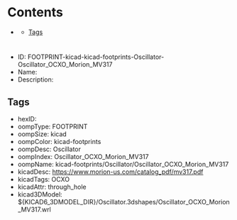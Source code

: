 



Contents
========

* [](#)
	* [Tags](#tags)

# 

- ID: FOOTPRINT-kicad-kicad-footprints-Oscillator-Oscillator_OCXO_Morion_MV317
- Name: 
- Description: 

## Tags

- hexID: 
- oompType: FOOTPRINT
- oompSize: kicad
- oompColor: kicad-footprints
- oompDesc: Oscillator
- oompIndex: Oscillator_OCXO_Morion_MV317
- oompName: kicad-footprints/Oscillator/Oscillator_OCXO_Morion_MV317
- kicadDesc: https://www.morion-us.com/catalog_pdf/mv317.pdf
- kicadTags: OCXO
- kicadAttr: through_hole
- kicad3DModel: ${KICAD6_3DMODEL_DIR}/Oscillator.3dshapes/Oscillator_OCXO_Morion_MV317.wrl
